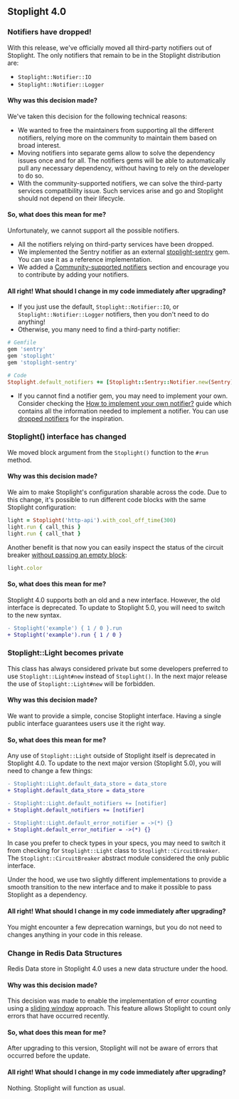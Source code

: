## Stoplight 4.0

### Notifiers have dropped!

With this release, we've officially moved all third-party notifiers out of Stoplight.
The only notifiers that remain to be in the Stoplight distribution are:

* `Stoplight::Notifier::IO`
* `Stoplight::Notifier::Logger`

#### Why was this decision made?

We've taken this decision for the following technical reasons:

* We wanted to free the maintainers from supporting all the different notifiers, relying more on 
  the community to maintain them based on broad interest.
* Moving notifiers into separate gems allow to solve the dependency issues once and for all.
  The notifiers gems will be able to automatically pull any necessary dependency, without having to 
  rely on the developer to do so.
* With the community-supported notifiers, we can solve the third-party services compatibility issue. Such services 
  arise and go and Stoplight should not depend on their lifecycle.

#### So, what does this mean for me?

Unfortunately, we cannot support all the possible notifiers. 

* All the notifiers relying on third-party services have been dropped.
* We implemented the Sentry notifier as an external [stoplight-sentry] gem. You can use it as a reference implementation.
* We added a [Community-supported notifiers] section and encourage you to contribute by adding your notifiers.

#### All right! What should I change in my code immediately after upgrading?

* If you just use the default, `Stoplight::Notifier::IO`, or `Stoplight::Notifier::Logger` notifiers, then you 
  don't need to do anything!
* Otherwise, you many need to find a third-party notifier:
```ruby
# Gemfile
gem 'sentry'
gem 'stoplight'
gem 'stoplight-sentry'

# Code 
Stoplight.default_notifiers += [Stoplight::Sentry::Notifier.new(Sentry)]
```
* If you cannot find a notifier gem, you may need to implement your own. Consider checking the 
  [How to implement your own notifier?]  guide which contains all the information needed to implement a notifier. You 
  can use [dropped notifiers] for the inspiration.

### Stoplight() interface has changed

We moved block argument from the `Stoplight()` function to the `#run` method.

#### Why was this decision made?

We aim to make Stoplight's configuration sharable across the code. Due to this change, it's possible to run 
different code blocks with the same Stoplight configuration:

```ruby
light = Stoplight('http-api').with_cool_off_time(300)
light.run { call_this }
light.run { call_that }
```

Another benefit is that now you can easily inspect the status of the circuit breaker [without passing an empty block]:  

```ruby
light.color 
```

#### So, what does this mean for me?

Stoplight 4.0 supports both an old and a new interface. However, the old interface is deprecated. To 
update to Stoplight 5.0, you will need to switch to the new syntax.
 
```diff
- Stoplight('example') { 1 / 0 }.run
+ Stoplight('example').run { 1 / 0 } 
```

### Stoplight::Light becomes private

This class has always considered private but some developers preferred to use `Stoplight::Light#new` instead of 
`Stoplight()`. In the next major release the use of `Stoplight::Light#new` will be forbidden. 

#### Why was this decision made?

We want to provide a simple, concise Stoplight interface. Having a single public interface guarantees users 
use it the right way.

#### So, what does this mean for me?

Any use of `Stoplight::Light` outside of Stoplight itself is deprecated in Stoplight 4.0. To update to the 
next major version (Stoplight 5.0), you will need to change a few things:

```diff
- Stoplight::Light.default_data_store = data_store
+ Stoplight.default_data_store = data_store
```

```diff
- Stoplight::Light.default_notifiers += [notifier]
+ Stoplight.default_notifiers += [notifier]
```

```diff
- Stoplight::Light.default_error_notifier = ->(*) {}
+ Stoplight.default_error_notifier = ->(*) {}
```

In case you prefer to check types in your specs, you may need to switch it from checking for `Stoplight::Light` class
to `Stoplight::CircuitBreaker`. The `Stoplight::CircuitBreaker` abstract module considered the only public interface. 

Under the hood, we use two slightly different implementations to provide a smooth transition to the new interface 
and to make it possible to pass Stoplight as a dependency.

#### All right! What should I change in my code immediately after upgrading?

You might encounter a few deprecation warnings, but you do not need to changes anything in your code in this release. 

### Change in Redis Data Structures

Redis Data store in Stoplight 4.0 uses a new data structure under the hood. 

#### Why was this decision made?

This decision was made to enable the implementation of error counting using a [sliding window] approach. This feature 
allows Stoplight to count only errors that have occurred recently.

#### So, what does this mean for me?

After upgrading to this version, Stoplight will not be aware of errors that occurred before the update.

#### All right! What should I change in my code immediately after upgrading?

Nothing. Stoplight will function as usual.

[stoplight-sentry]: https://github.com/bolshakov/stoplight-sentry
[Community-supported notifiers]: https://github.com/bolshakov/stoplight/tree/master#community-supported-notifiers
[How to implement your own notifier?]: https://github.com/bolshakov/stoplight/tree/master#how-to-implement-your-own-notifier
[dropped notifiers]: https://github.com/bolshakov/stoplight/tree/v3.0.1/lib/stoplight/notifier
[without passing an empty block]: https://github.com/bolshakov/stoplight-admin/blob/9c9848eb94410e46b20972548f0863db224cb6da/lib/sinatra/stoplight_admin.rb#L30
[sliding window]: https://github.com/bolshakov/stoplight#custom-window-size
